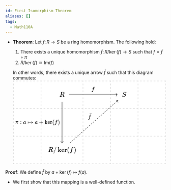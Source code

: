 ```yaml
---
id: First Isomorphism Theorem
aliases: []
tags:
  - Math110A
---
```


- **Theorem**: Let $f\colon R\to S$ be a ring homomorphism. The following hold:

  1. There exists a unique homomorphism $\bar f\colon R / \ker(f)\to S$ such
     that $f = \bar f\circ \pi$
  2. $R / \ker(f)\cong \mathrm{Im}(f)$

  In other words, there exists a unique arrow $\bar f$ such that this diagram
  commutes: ![](./first_isomorphism_theorem_cd.png)

**Proof**: We define $\bar f$ by $a + \ker(f)\mapsto f(a)$.

- We first show that this mapping is a well-defined function.
